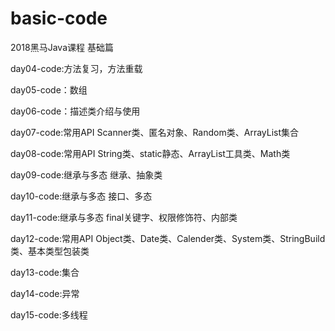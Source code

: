 # basic-code
2018黑马Java课程 基础篇

day04-code:方法复习，方法重载

day05-code：数组

day06-code：描述类介绍与使用

day07-code:常用API Scanner类、匿名对象、Random类、ArrayList集合

day08-code:常用API String类、static静态、ArrayList工具类、Math类

day09-code:继承与多态 继承、抽象类

day10-code:继承与多态 接口、多态

day11-code:继承与多态 final关键字、权限修饰符、内部类

day12-code:常用API Object类、Date类、Calender类、System类、StringBuild类、基本类型包装类

day13-code:集合

day14-code:异常

day15-code:多线程